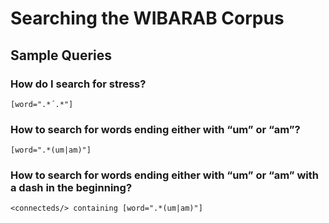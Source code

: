 # Searching the WIBARAB Corpus

## Sample Queries

### How do I search for stress?

`[word=".*´.*"]`

### How to search for words ending either with “um” or “am”? 

`[word=".*(um|am)"]`

### How to search for words ending either with “um” or “am” with a dash in the beginning? 

`<connecteds/> containing [word=".*(um|am)"]` 
